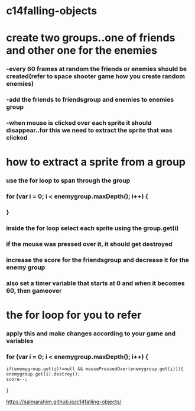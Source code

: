 # c14falling-objects

# create two groups..one of friends and other one for the enemies
### -every 60 frames at random the friends or enemies should be created(refer to space shooter game how you create random enemies)
### -add the friends to friendsgroup and enemies to enemies group
### -when mouse is clicked over each sprite it should disappear..for this we need to extract the sprite that was clicked 

# how to extract a sprite from a group
### use the for loop to span through the group
### for (var i = 0; i < enemygroup.maxDepth(); i++) {
###    }
### inside the for loop select each sprite using the group.get(i)
### if the mouse was pressed over it, it should get destroyed
### increase the score for the friendsgroup and decrease it for the enemy group
### also set a timer variable that starts at 0 and when it becomes 60, then gameover

# the for loop for you to refer
### apply this and make changes according to your game and variables
### for (var i = 0; i < enemygroup.maxDepth(); i++) {
    if(enemygroup.get(i)!=null && mousePressedOver(enemygroup.get(i))){
    enemygroup.get(i).destroy();
    score--;
   }
  
https://salmarahim.github.io/c14falling-objects/
